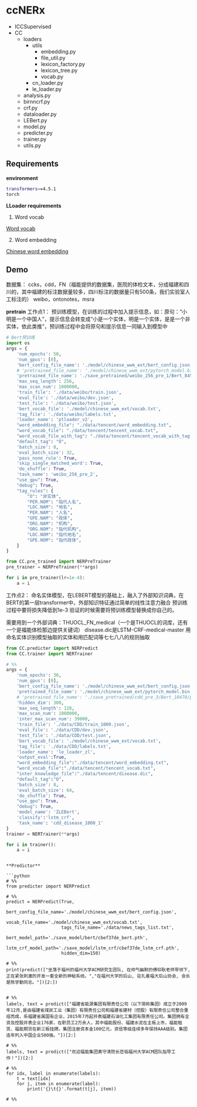 # ccNERx

- ICCSupervised
- CC
    - loaders
        - utils
            - embedding.py
            - file_util.py
            - lexicon_factory.py
            - lexicon_tree.py
            - vocab.py
        - cn_loader.py
        - le_loader.py
    - analysis.py
    - birnncrf.py
    - crf.py
    - dataloader.py
    - LEBert.py
    - model.py
    - predicter.py
    - trainer.py
    - utils.py

## Requirements

**environment**

```bash
transformers==4.5.1
torch
```

**LLoader requirements**

1. Word vocab

[Word vocab](https://drive.google.com/file/d/1UmtbCSPVrXBX_y4KcovCknJFu9bXXp12/view?usp=sharing)

2. Word embedding

[Chinese word embedding](https://ai.tencent.com/ailab/nlp/en/data/Tencent_AILab_ChineseEmbedding.tar.gz)

## Demo


数据集：
ccks，cdd，FN（福能提供的数据集，医院的体检文本，分成福建和四川的，其中福建的标注数据量较多，四川标注的数据量只有500条，我们实验室人工标注的）
weibo，ontonotes，msra

**pretrain**
工作点1：
预训练模型，在训练的过程中加入提示信息，如：原句：“小明是一个中国人”，提示信息会转变成“小是一个实体，明是一个实体，是是一个非实体，依此类推”，预训练过程中会将原句和提示信息一同输入到模型中

```python
# Bert预训练
import os
args = {
    'num_epochs': 50,
    'num_gpus': [0],
    'bert_config_file_name': './model/chinese_wwm_ext/bert_config.json',
    # 'pretrained_file_name': './model/chinese_wwm_ext/pytorch_model.bin',
    'pretrained_file_name': './save_pretrained/weibo_256_pre_1/Bert_8450/pytorch_model.bin',
    'max_seq_length': 256,
    'max_scan_num': 1000000,
    'train_file': './data/weibo/train.json',
    'eval_file': './data/weibo/dev.json',
    'test_file': './data/weibo/test.json',
    'bert_vocab_file': './model/chinese_wwm_ext/vocab.txt',
    'tag_file': './data/weibo/labels.txt',
    'loader_name': 'ptloader_v2',
    "word_embedding_file": "./data/tencent/word_embedding.txt",
    "word_vocab_file": "./data/tencent/tencent_vocab.txt",
    "word_vocab_file_with_tag": "./data/tencent/tencent_vocab_with_tag.json",
    "default_tag": "O",
    'batch_size': 8,
    'eval_batch_size': 32,
    'pass_none_rule': True,
    'skip_single_matched_word': True,
    'do_shuffle': True,
    'task_name': 'weibo_256_pre_2',
    "use_gpu": True,
    "debug": True,
    "tag_rules": {
        "O": "非实体",
        "PER.NOM": "指代人名",
        "LOC.NAM": "地名",
        "PER.NAM": "人名",
        "GPE.NAM": "政体",
        "ORG.NAM": "机构",
        "ORG.NOM": "指代机构",
        "LOC.NOM": "指代地名",
        "GPE.NOM": "指代政体",
    }
}

from CC.pre_trained import NERPreTrainer
pre_trainer = NERPreTrainer(**args)

for i in pre_trainer(lr=1e-4):
    a = i
```
工作点2：
命名实体模型，在LEBERT模型的基础上，融入了外部知识词典，在BERT的第一层transformer中，外部知识特征通过简单的线性注意力融合
预训练过程中要将损失降低到1e-3
验证的时候需要将预训练模型替换成你自己的。

需要用到一个外部词典：THUOCL_FN_medical（一个是THUOCL的词库，还有一个是福能体检那边提供关键词）
disease.dic是LSTM-CRF-medical-master 用命名实体识别模型抽取的实体和用匹配词等七七八八的规则抽取

```python
from CC.predicter import NERPredict
from CC.trainer import NERTrainer

# %%
args = {
    'num_epochs': 30,
    'num_gpus': [0],
    'bert_config_file_name': './model/chinese_wwm_ext/bert_config.json',
    'pretrained_file_name': './model/chinese_wwm_ext/pytorch_model.bin',
    # 'pretrained_file_name': './save_pretrained/cdd_pre_3/Bert_10470/pytorch_model.bin',
    'hidden_dim': 300,
    'max_seq_length': 128,
    'max_scan_num': 1000000,
    'inter_max_scan_num': 39000,
    'train_file': './data/CDD/train_1000.json',
    'eval_file': './data/CDD/dev.json',
    'test_file': './data/CDD/test.json',
    'bert_vocab_file': './model/chinese_wwm_ext/vocab.txt',
    'tag_file': './data/CDD/labels.txt',
    'loader_name': 'le_loader_zl',
    'output_eval':True,
    "word_embedding_file":"./data/tencent/word_embedding.txt",
    "word_vocab_file":"./data/tencent/tencent_vocab.txt",
    "inter_knowledge_file":"./data/tencent/disease.dic",
    "default_tag":"O",
    'batch_size': 8,
    'eval_batch_size': 64,
    'do_shuffle': True,
    "use_gpu": True,
    "debug": True,
    'model_name': 'ZLEBert',
    'classify':'lstm_crf',
    'task_name': 'cdd_disease_1000_1'
}
trainer = NERTrainer(**args)

for i in trainer():
    a = i
```


```

**Predictor**

```python
# %%
from predicter import NERPredict

# %%
predict = NERPredict(True,
                     bert_config_file_name='./model/chinese_wwm_ext/bert_config.json',
                     vocab_file_name='./model/chinese_wwm_ext/vocab.txt',
                     tags_file_name='./data/news_tags_list.txt',
                     bert_model_path='./save_model/bert/cbef37de_bert.pth',
                     lstm_crf_model_path='./save_model/lstm_crf/cbef37de_lstm_crf.pth',
                     hidden_dim=150)

# %%
print(predict(["坐落于福州的福州大学ACM研究生团队, 在帅气幽默的傅仰耿老师带领下, 正在紧张刺激的开发一套全新的神秘系统。","在福州大学的后山, 驻扎着福大后山协会, 会长是陈学勤同志。"])[2:])


# %%
labels, text = predict(["福建省能源集团有限责任公司（以下简称集团）成立于2009年12月,是由福建省煤炭工业（集团）有限责任公司和福建省建材（控股）有限责任公司整合重组而成，系福建省属国有企业，2015年7月起并表福建石油化工集团有限责任公司。集团拥有全资及控股并表企业176家，在职员工2万余人，其中福能股份、福建水泥在主板上市，福能租赁、福能期货在新三板挂牌。集团注册资本金100亿元，资信等级连续多年保持AAA级别。集团连年列入中国企业500强。"])[2:]

# %%
labels, text = predict(["欢迎福能集团黄守清院长莅临福州大学ACM团队指导工作！"])[2:]

# %%
for idx, label in enumerate(labels):
    t = text[idx]
    for j, item in enumerate(label):
        print('{}\t{}'.format(t[j], item))

# %%
```

